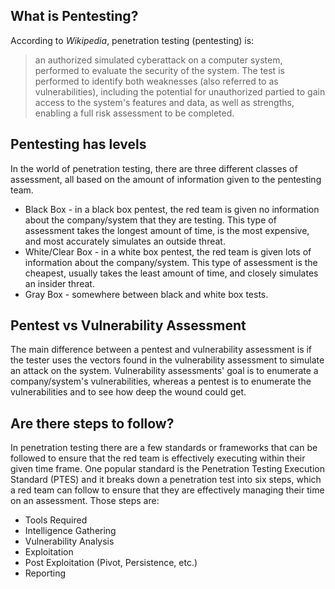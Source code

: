 ## What is Pentesting?
According to *Wikipedia*, penetration testing (pentesting) is:
> an authorized simulated cyberattack on a computer system, performed to
> evaluate the security of the system. The test is performed to identify
> both weaknesses (also referred to as vulnerabilities), including the
> potential for unauthorized partied to gain access to the system's
> features and data, as well as strengths, enabling a full risk assessment
> to be completed.

## Pentesting has levels
In the world of penetration testing, there are three different classes of
assessment, all based on the amount of information given to the pentesting
team.
* Black Box - in a black box pentest, the red team is given no information
  about the company/system that they are testing. This type of assessment
  takes the longest amount of time, is the most expensive, and most
  accurately simulates an outside threat.
* White/Clear Box - in a white box pentest, the red team is given lots of
  information about the company/system. This type of assessment is the
  cheapest, usually takes the least amount of time, and closely simulates
  an insider threat. 
* Gray Box - somewhere between black and white box tests.

## Pentest vs Vulnerability Assessment
The main difference between a pentest and vulnerability assessment is if
the tester uses the vectors found in the vulnerability assessment to
simulate an attack on the system. Vulnerability assessments' goal is to
enumerate a company/system's vulnerabilities, whereas a pentest is to 
enumerate the vulnerabilities and to see how deep the wound could get.

## Are there steps to follow?
In penetration testing there are a few standards or frameworks that can
be followed to ensure that the red team is effectively executing within
their given time frame. One popular standard is the Penetration Testing
Execution Standard (PTES) and it breaks down a penetration test into six
steps, which a red team can follow to ensure that they are effectively
managing their time on an assessment. Those steps are:
* Tools Required
* Intelligence Gathering
* Vulnerability Analysis
* Exploitation
* Post Exploitation (Pivot, Persistence, etc.)
* Reporting